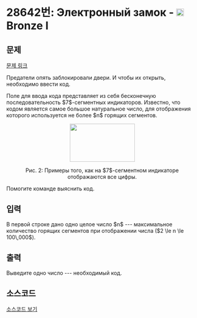 # 28642번: Электронный замок - <img src="https://static.solved.ac/tier_small/5.svg" style="height:20px" /> Bronze I

<!-- performance -->

<!-- 문제 제출 후 깃허브에 푸시를 했을 때 제출한 코드의 성능이 입력될 공간입니다.-->

<!-- end -->

## 문제

[문제 링크](https://boj.kr/28642)


<p>Предатели опять заблокировали двери. И чтобы их открыть, необходимо ввести код. </p>

<p>Поле для ввода кода представляет из себя бесконечную последовательность $7$-сегментных индикаторов. Известно, что кодом является самое большое натуральное число, для отображения которого используется не более $n$ горящих сегментов.</p>

<p style="text-align: center;"><img alt="" src="https://upload.acmicpc.net/2c569587-f896-4f29-bbce-fbdaab264502/-/preview/" style="width: 171px; height: 100px;"></p>

<p style="text-align: center;">Рис. 2: Примеры того, как на $7$-сегментном индикаторе отображаются все цифры.</p>

<p>Помогите команде выяснить код.</p>



## 입력


<p>В первой строке дано одно целое число $n$ --- максимальное количество горящих сегментов при отображении числа ($2 \le n \le 100\,000$).</p>



## 출력


<p>Выведите одно число --- необходимый код.</p>



## 소스코드

[소스코드 보기](Электронный%20замок.cpp)